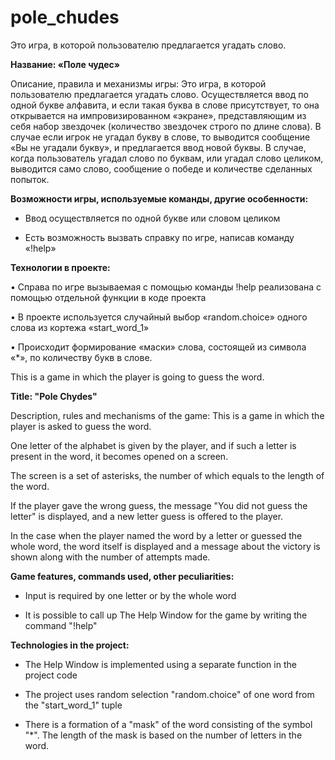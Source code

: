 # pole_chudes
Это игра, в которой пользователю предлагается угадать слово.

**Название: «Поле чудес»**

Описание, правила и механизмы игры: Это игра, в которой пользователю предлагается угадать слово.
Осуществляется ввод по одной букве алфавита, и если такая буква в слове присутствует, то она открывается на импровизированном «экране»,
представляющим из себя набор звездочек (количество звездочек строго по длине слова).
В случае если игрок не угадал букву в слове, то выводится сообщение «Вы не угадали букву», и предлагается ввод новой буквы.
В случае, когда пользователь угадал слово по буквам, или угадал слово целиком, выводится само слово, сообщение о победе и количестве сделанных попыток.

**Возможности игры, используемые команды, другие особенности:**

-	Ввод осуществляется по одной букве или словом целиком

-	Есть возможность вызвать справку по игре, написав команду «!help»

**Технологии в проекте:**

•	Справа по игре вызываемая с помощью команды !help реализована с помощью отдельной функции в коде проекта

•	В проекте используется случайный выбор «random.choice» одного слова из кортежа «start_word_1»

•	Происходит формирование «маски» слова, состоящей из символа «*», по количеству букв в слове.




This is a game in which the player is going to guess the word.

**Title: "Pole Chydes"**

Description, rules and mechanisms of the game: This is a game in which the player is asked to guess the word.

One letter of the alphabet is given by the player, and if such a letter is present in the word, it becomes opened on a screen.

The screen is a set of asterisks, the number of which equals to the length of the word.

If the player gave the wrong guess, the message "You did not guess the letter" is displayed, and a new letter guess is offered to the player.

In the case when the player named the word by a letter or guessed the whole word, the word itself is displayed and a message about the victory is shown along with the number of attempts made.

**Game features, commands used, other peculiarities:**

- Input is required by one letter or by the whole word

- It is possible to call up The Help Window for the game by writing the command "!help"

**Technologies in the project:**

- The Help Window is implemented using a separate function in the project code

- The project uses random selection "random.choice" of one word from the "start_word_1" tuple

- There is a formation of a "mask" of the word consisting of the symbol "*". The length of the mask is based on the number of letters in the word.
